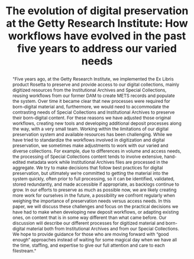 ---
abstract: '"Five years ago, at the Getty Research Institute, we implemented the Ex
  Libris product Rosetta to preserve and provide access to our digital collections,
  mainly digitized resources from the Institutional Archives and Special Collections,
  reusing workflows from our former DAM to create METS records and populate the system.
  Over time it became clear that new processes were required for born-digital material
  and, furthermore, we would need to accommodate the contrasting needs of Special
  Collections and Institutional Archives to preserve their born-digital content. For
  these reasons we have adjusted those original workflows, creating new tools and
  developing additional deposit processes along the way, with a very small team.

  Working within the limitations of our digital preservation system and available
  resources has been challenging. While we have tried to standardize the workflows
  involved in digitization and digital preservation, we sometimes make adjustments
  to work with our varied and diverse collections. For example, due to differences
  in volume and access needs, the processing of Special Collections content tends
  to involve extensive, hand-edited metadata work while Institutional Archives files
  are processed in the aggregate. We try to make decisions that follow best practices
  for digital preservation, but ultimately we’re committed to getting the material
  into the system quickly, often prior to full processing, so it can be identified,
  validated, stored redundantly, and made accessible if appropriate, as backlogs continue
  to grow. In our efforts to preserve as much as possible now, we are likely creating
  more work for ourselves in the future, a possibility we confront regularly when
  weighing the importance of preservation needs versus access needs.

  In this paper, we will discuss these challenges and focus on the practical decisions
  we have had to make when developing new deposit workflows, or adapting existing
  ones, on content that is in some way different than what came before. Our discussion
  will describe our different processes for digitized material and born- digital material
  both from Institutional Archives and from our Special Collections. We hope to provide
  guidance for those who are moving forward with “good enough” approaches instead
  of waiting for some magical day when we have all the time, staffing, and expertise
  to give our full attention and care to each filestream."'
creators:
- Schroffel, Laura
- Wang, Lorain
- Soleau , Teresa
date: null
document_url: https://services.phaidra.univie.ac.at/api/object/o:923614/download
grand_parent: iPRES
institutions: []
keywords:
- boston
landing_page_url: https://phaidra.univie.ac.at/o:923614
language: eng
layout: publication
license: CC BY 4.0 International
notes_url: null
parent: iPRES 2018
presentation_url: null
publication_type: paper
size: 55263
source_name: iPRES
title: 'The evolution of digital preservation at the Getty Research Institute: How
  workflows have evolved in the past five years to address our varied needs'
year: 2018
---